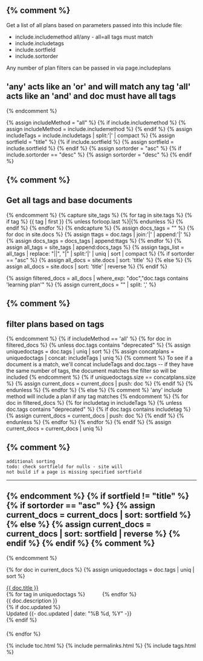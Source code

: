 {% comment %}
----------------------------------------------------
Get a list of all plans based on parameters passed 
into this include file:

- include.includemethod         all/any - all=all tags must match
- include.includetags
- include.sortfield
- include.sortorder

Any number of plan filters can be passed in via page.includeplans

'any' acts like an 'or' and will match any tag
'all' acts like an 'and' and doc must have all tags
----------------------------------------------------
{% endcomment %}

{% assign includeMethod = "all" %}
{% if include.includemethod %}
    {% assign includeMethod = include.includemethod %}
{% endif %}
{% assign includeTags = include.includetags | split:'|' | compact %}
{% assign sortfield = "title" %}
{% if include.sortfield %}
    {% assign sortfield = include.sortfield %}
{% endif %}
{% assign sortorder = "asc" %}
{% if include.sortorder == "desc" %}
    {% assign sortorder = "desc" %}
{% endif %}


{% comment %}
----------------------------------------------------
Get all tags and base documents
----------------------------------------------------
{% endcomment %}
{% capture site_tags %}
{% for tag in site.tags %}
    {% if tag %}
        {{ tag | first }}
        {% unless forloop.last %}|{% endunless %}
    {% endif %}
{% endfor %}
{% endcapture %}
{% assign docs_tags = "" %}
{% for doc in site.docs %}
    {% assign ttags = doc.tags | join:'|' | append:'|' %}
    {% assign docs_tags = docs_tags | append:ttags %}
{% endfor %}
{% assign all_tags = site_tags | append:docs_tags %}
{% assign tags_list = all_tags | replace: "||", "|" | split:'|' | uniq | sort | compact %}
{% if sortorder == "asc" %}
    {% assign all_docs = site.docs | sort: 'title' %}
{% else %}
    {% assign all_docs = site.docs | sort: 'title' | reverse %}
{% endif %}

{% assign filtered_docs = all_docs | where_exp: "doc","doc.tags contains 'learning plan'" %}
{% assign current_docs = "" | split: ',' %}


{% comment %}
----------------------------------------------------
filter plans based on tags
----------------------------------------------------
{% endcomment %}
{% if includeMethod == 'all' %}
    {% for doc in filtered_docs %}
        {% unless doc.tags contains "deprecated" %}
        {% assign uniquedoctags = doc.tags | uniq | sort %}
        {% assign concatplans = uniquedoctags | concat: includeTags | uniq %}
        {% comment %}
            To see if a document is a match, we'll concat includeTags and doc.tags --
            if they have the same number of tags, the document matches the filter so will be included
        {% endcomment %}
        {% if uniquedoctags.size == concatplans.size %}
        {% assign current_docs = current_docs | push: doc %}
        {% endif %}
        {% endunless %}
    {% endfor %}
{% else %}
    {% comment %}
        'any' include method will include a plan if any tag matches
    {% endcomment %}
    {% for doc in filtered_docs %}
        {% for includetag in includeTags %}
            {% unless doc.tags contains "deprecated" %}
            {% if doc.tags contains includetag %}
            {% assign current_docs = current_docs | push: doc %}
            {% endif %}
            {% endunless %}
        {% endfor %}
    {% endfor %}
{% endif %}
{% assign current_docs = current_docs | uniq %}

{% comment %}
----------------------------------------------------
    additional sorting
    todo: check sortfield for nulls - site will 
    not build if a page is missing specified sortfield
----------------------------------------------------
{% endcomment %}
{% if sortfield != "title" %}
    {% if sortorder == "asc" %}
        {% assign current_docs = current_docs | sort: sortfield %}
    {% else %}
        {% assign current_docs = current_docs | sort: sortfield | reverse %}
    {% endif %}
{% endif %}
{% comment %}
----------------------------------------------------
{% endcomment %}

{% for doc in current_docs %}
{% assign uniquedoctags = doc.tags | uniq | sort %}
<div class="tag-entry">
    <div><a href="{{- site.baseurl -}}{{- doc.url -}}">{{ doc.title }}</a></div>
    <div>{% for tag in uniquedoctags %}<span style="font-size:12px" class="badge badge-{{ site.tag_color }}"><a style="cursor:pointer; color:white" href="{% if site.tag_search_endpoint %}{{ site.tag_search_endpoint }}{{ tag }}{% else %}{{ site.url }}{{ site.baseurl }}/tags#{{ tag }} {% endif %}">{{ tag }}</a></span>{% endfor %}</div>
    <div>{{ doc.description }}</div>
    {% if doc.updated %}
    <div class="docupdated">Updated <time datetime="{{- doc.updated | date_to_xmlschema -}}"> {{- doc.updated | date: "%B %d, %Y" -}}</time></div>
    {% endif %}
</div>
<div style="padding-bottom: 20px;"></div>
{% endfor %}

{% include toc.html %}
{% include permalinks.html %}
{% include tags.html %}
